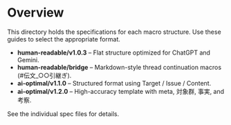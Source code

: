 # Overview

This directory holds the specifications for each macro structure.
Use these guides to select the appropriate format.

* **human-readable/v1.0.3** – Flat structure optimized for ChatGPT and Gemini.
* **human-readable/bridge** – Markdown-style thread continuation macros (#伝文_○○引継ぎ).
* **ai-optimal/v1.1.0** – Structured format using Target / Issue / Content.
* **ai-optimal/v1.2.0** – High-accuracy template with meta, 対象群, 事実, and 考察.

See the individual spec files for details.
